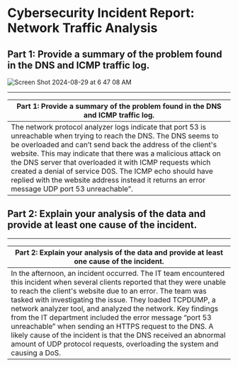 # Cybersecurity Incident Report: Network Traffic Analysis

## Part 1: Provide a summary of the problem found in the DNS and ICMP traffic log.
![Screen Shot 2024-08-29 at 6 47 08 AM](https://github.com/user-attachments/assets/d9fa2f07-e7a0-4569-89fb-abadc3fca698)

---

|**Part 1: Provide a summary of the problem found in the DNS and ICMP traffic log.**                                                                                         |
|----------------------------------------------------------------------------------------------------------------------------------------------------------------------------|
|The network protocol analyzer logs indicate that port 53 is unreachable when trying to reach the DNS. The DNS seems to be overloaded and can’t send back the address of the client's website. This may indicate that there was a malicious attack on the DNS server that overloaded it with ICMP requests which created a denial of service D0S. The ICMP echo should have replied with the website address instead it returns an error message  UDP port 53 unreachable”.|                                                                                                                

## Part 2: Explain your analysis of the data and provide at least one cause of the incident.

---

|**Part 2: Explain your analysis of the data and provide at least one cause of the incident.**                                                                               |
|-------------------------------------------------------------------------------------------------------------------------|
|In the afternoon, an incident occurred. The IT team encountered this incident when several clients reported that they were unable to reach the client's website due to an error. The team was tasked with investigating the issue. They loaded TCPDUMP, a network analyzer tool, and analyzed the network. Key findings from the IT department included the error message “port 53 unreachable” when sending an HTTPS request to the DNS. A likely cause of the incident is that the DNS received an abnormal amount of UDP protocol requests, overloading the system and causing a DoS.|



